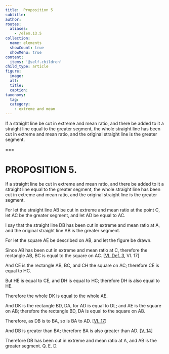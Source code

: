 ```yaml
---
title:  Proposition 5
subtitle: 
author:
routes:
  aliases:
    - /elem.13.5
collection:
  name: elements
  showCount: true
  showMenu: true
content:
  items: '@self.children'
child_type: article
figure:
  image:
  alt:
  title:
  caption:
taxonomy:
  tag:
  category:
    - extreme and mean
---
```


<p><hi rend="ital">If a straight line be cut in extreme and mean ratio</hi>, <hi rend="ital">and there be added to it a straight line equal to the greater segment</hi>, <hi rend="ital">the whole straight line has been cut in extreme and mean ratio</hi>, <hi rend="ital">and the original straight line is the greater segment.</hi>
      </p>

===

<h1>PROPOSITION 5.</h1>
<p><span class="ital">If a straight line be cut in extreme and mean ratio</span>, <span class="ital">and there be added to it a straight line equal to the greater segment</span>, <span class="ital">the whole straight line has been cut in extreme and mean ratio</span>, <span class="ital">and the original straight line is the greater segment.</span>
      </p>

<p>For let the straight line <span class="ital">AB</span> be cut in extreme and mean ratio at the point <span class="ital">C</span>, let <span class="ital">AC</span> be the greater segment, and let <span class="ital">AD</span> be equal to <span class="ital">AC</span>. 
      </p>

<p>I say that the straight line <span class="ital">DB</span> has been cut in extreme and mean ratio at <span class="ital">A</span>, and the original straight line <span class="ital">AB</span> is the greater segment. </p>

<p>For let the square <span class="ital">AE</span> be described on <span class="ital">AB</span>, and let the figure be drawn. <pb n="449"/></p>

<p>Since <span class="ital">AB</span> has been cut in extreme and mean ratio at <span class="ital">C</span>, therefore the rectangle <span class="ital">AB</span>, <span class="ital">BC</span> is equal to the square on <span class="ital">AC</span>. [<a href="/elem.6.def.3 elem.6.17">VI. Def. 3</a>, VI. 17] </p>

<p>And <span class="ital">CE</span> is the rectangle <span class="ital">AB</span>, <span class="ital">BC</span>, and <span class="ital">CH</span> the square on <span class="ital">AC</span>; therefore <span class="ital">CE</span> is equal to <span class="ital">HC</span>. </p>

<p>But <span class="ital">HE</span> is equal to <span class="ital">CE</span>, and <span class="ital">DH</span> is equal to <span class="ital">HC</span>; therefore <span class="ital">DH</span> is also equal to <span class="ital">HE</span>. </p>

<p>Therefore the whole <span class="ital">DK</span> is equal to the whole <span class="ital">AE</span>. </p>

<p>And <span class="ital">DK</span> is the rectangle <span class="ital">BD</span>, <span class="ital">DA</span>, for <span class="ital">AD</span> is equal to <span class="ital">DL</span>; and <span class="ital">AE</span> is the square on <span class="ital">AB</span>; therefore the rectangle <span class="ital">BD</span>, <span class="ital">DA</span> is equal to the square on <span class="ital">AB</span>. </p>

<p>Therefore, as <span class="ital">DB</span> is to <span class="ital">BA</span>, so is <span class="ital">BA</span> to <span class="ital">AD</span>. [<a href="/elem.6.17">VI. 17</a>] </p>

<p>And <span class="ital">DB</span> is greater than <span class="ital">BA</span>; therefore <span class="ital">BA</span> is also greater than <span class="ital">AD</span>. [<a href="/elem.5.14">V. 14</a>] </p>

<p>Therefore <span class="ital">DB</span> has been cut in extreme and mean ratio at <span class="ital">A</span>, and <span class="ital">AB</span> is the greater segment. Q. E. D.</p>
